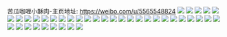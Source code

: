 苦瓜咖喱小酥肉-主页地址: https://weibo.com/u/5565548824 
![](https://wx4.sinaimg.cn/mw2000/0064Etuwly1h9pvny2fvgj30n00kzn2n.jpg) 
![](https://wx4.sinaimg.cn/mw2000/0064Etuwly1h9lr3606bsj30u0140453.jpg) 
![](https://wx4.sinaimg.cn/mw2000/0064Etuwly1h9lr36fj1pj31400u0wlg.jpg) 
![](https://wx4.sinaimg.cn/mw2000/0064Etuwly1h9lr36uhgaj30u0140gw0.jpg) 
![](https://wx4.sinaimg.cn/mw2000/0064Etuwly1h9lr37b0plj30sn127aim.jpg) 
![](https://wx4.sinaimg.cn/mw2000/0064Etuwly1h9lr37vmy5j30vc15s7db.jpg) 
![](https://wx4.sinaimg.cn/mw2000/0064Etuwly1h9lr38bgehj30u0140wlp.jpg) 
![](https://wx4.sinaimg.cn/mw2000/0064Etuwly1h9lr38p3q5j30u0140tfo.jpg) 
![](https://wx4.sinaimg.cn/mw2000/0064Etuwly1h9lr39510mj30vc15s46g.jpg) 
![](https://wx4.sinaimg.cn/mw2000/0064Etuwly1h9lr39kjvfj30u0140n41.jpg) 
![](https://wx4.sinaimg.cn/mw2000/0064Etuwly1h9lr35lbmtj30u0140agx.jpg) 
![](https://wx4.sinaimg.cn/mw2000/0064Etuwly1h9lr3a1lhej30u0140tgf.jpg) 
![](https://wx4.sinaimg.cn/mw2000/0064Etuwly1h9lr3ai04ij30u0140n41.jpg) 
![](https://wx4.sinaimg.cn/mw2000/0064Etuwly1h9l7rmd5bpj30n01dsnim.jpg) 
![](https://wx4.sinaimg.cn/mw2000/0064Etuwly1h9l7rnp1fzj30n01dsqjq.jpg) 
![](https://wx4.sinaimg.cn/mw2000/0064Etuwly1h9l7rp189ij30n01ds7me.jpg) 
![](https://wx4.sinaimg.cn/mw2000/0064Etuwly1h9l7rqjyobj30n01dsnfu.jpg) 
![](https://wx4.sinaimg.cn/mw2000/0064Etuwly1h9l7rrtsfoj30n01dsh3q.jpg) 
![](https://wx4.sinaimg.cn/mw2000/0064Etuwly1h9l7rtbexjj30n01ds1c5.jpg) 
![](https://wx4.sinaimg.cn/mw2000/0064Etuwly1h9l7rlboroj30n01ds7o3.jpg) 
![](https://wx4.sinaimg.cn/mw2000/0064Etuwly1h9l7ruha3mj30n01dswu2.jpg) 
![](https://wx4.sinaimg.cn/mw2000/0064Etuwly1h9l7rvybqtj30n01ds1bc.jpg) 
![](https://wx4.sinaimg.cn/mw2000/0064Etuwly1h9l7rxcb9oj30n01dsts6.jpg) 
![](https://wx4.sinaimg.cn/mw2000/0064Etuwly1h9l7ryso38j30n01dsql9.jpg) 
![](https://wx4.sinaimg.cn/mw2000/0064Etuwly1h9l7s0clnwj30n01dsh4o.jpg) 
![](https://wx4.sinaimg.cn/mw2000/0064Etuwly1h9l7s1xsubj30n01dsh2v.jpg) 
![](https://wx4.sinaimg.cn/mw2000/0064Etuwly1h9l7s2zil3j30n01dsnev.jpg) 
![](https://wx4.sinaimg.cn/mw2000/0064Etuwly1h9l7s4adcvj30n01dsh1r.jpg) 
![](https://wx4.sinaimg.cn/mw2000/0064Etuwly1h9l7s5nbx1j30n01dswwz.jpg) 
![](https://wx4.sinaimg.cn/mw2000/0064Etuwly1h9l7s6ztusj30n01ds4ho.jpg) 
![](https://wx4.sinaimg.cn/mw2000/0064Etuwly1h9l7s86d6ij30n01ds1bx.jpg) 
![](https://wx4.sinaimg.cn/mw2000/0064Etuwly1h9jovygggij30u0140th2.jpg) 
![](https://wx4.sinaimg.cn/mw2000/0064Etuwly1h9jow4akc3j30nz0trjwh.jpg) 
![](https://wx4.sinaimg.cn/mw2000/0064Etuwly1h9jow5scpgj30n00uhaco.jpg) 
![](https://wx4.sinaimg.cn/mw2000/0064Etuwly1h9fg2hvkf5j30uc0u0wky.jpg) 
![](https://wx4.sinaimg.cn/mw2000/0064Etuwgy1h90dzcsc24j316k0u0zvl.jpg) 
![](https://wx4.sinaimg.cn/mw2000/0064Etuwgy1h90dzb1iakj30u00u047f.jpg) 
![](https://wx4.sinaimg.cn/mw2000/0064Etuwgy1h90dzbfylej30u00u0al8.jpg) 
![](https://wx4.sinaimg.cn/mw2000/0064Etuwgy1h90dzbsa49j30u00u0tgj.jpg) 
